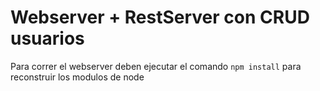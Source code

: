 # Webserver + RestServer con CRUD usuarios

Para correr el webserver deben ejecutar el comando `npm install` para reconstruir los modulos de node
